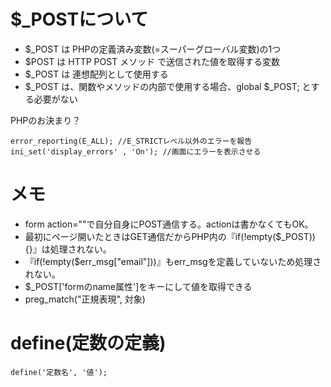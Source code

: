 # $_POSTについて

- $_POST は PHPの定義済み変数(=スーパーグローバル変数)の1つ
- $POST は HTTP POST メソッド で送信された値を取得する変数
- $_POST は 連想配列として使用する
- $_POST は、関数やメソッドの内部で使用する場合、global $_POST; とする必要がない


PHPのお決まり？
```
error_reporting(E_ALL); //E_STRICTレベル以外のエラーを報告
ini_set('display_errors' , 'On'); //画面にエラーを表示させる
```

# メモ
- form action=""で自分自身にPOST通信する。actionは書かなくてもOK。
- 最初にページ開いたときはGET通信だからPHP内の『if(!empty($_POST)){}』は処理されない。
- 『if(!empty($err_msg["email"]))』もerr_msgを定義していないため処理されない。
- $_POST['formのname属性']をキーにして値を取得できる
- preg_match("正規表現", 対象)


# define(定数の定義)
```
define('定数名', '値');
```